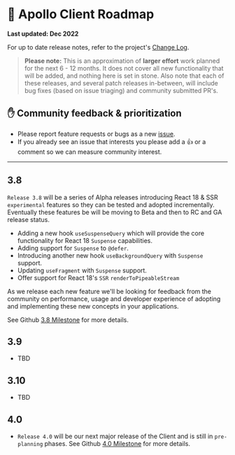 # 🔮 Apollo Client Roadmap

**Last updated: Dec 2022**

For up to date release notes, refer to the project's [Change Log](https://github.com/apollographql/apollo-client/blob/main/CHANGELOG.md).

> **Please note:** This is an approximation of **larger effort** work planned for the next 6 - 12 months. It does not cover all new functionality that will be added, and nothing here is set in stone. Also note that each of these releases, and several patch releases in-between, will include bug fixes (based on issue triaging) and community submitted PR's.

## ✋ Community feedback & prioritization

- Please report feature requests or bugs as a new [issue](https://github.com/apollographql/apollo-client/issues/new/choose).
- If you already see an issue that interests you please add a 👍 or a comment so we can measure community interest.

---

## 3.8
`Release 3.8` will be a series of Alpha releases introducing React 18 & SSR `experimental` features so they can be tested and adopted incrementally.  Eventually these features be will be moving to Beta and then to RC and GA release status.

- Adding a new hook `useSuspenseQuery` which will provide the core functionality for React 18 `Suspense` capabilities.
- Adding support for `Suspense` to `@defer`.
- Introducing another new hook `useBackgroundQuery` with `Suspense` support.
- Updating `useFragment` with `Suspense` support.
- Offer support for React 18's `SSR` `renderToPipeableStream`

As we release each new feature we'll be looking for feedback from the community on performance, usage and developer experience of adopting and implementing these new concepts in your applications.

See Github [3.8 Milestone](https://github.com/apollographql/apollo-client/milestone/30) for more details.

## 3.9

- TBD

## 3.10

- TBD

## 4.0

- `Release 4.0` will be our next major release of the Client and is still in `pre-planning` phases. See Github [4.0 Milestone](https://github.com/apollographql/apollo-client/milestone/31) for more details.
